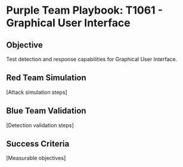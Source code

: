 # Purple Team Playbook: T1061 - Graphical User Interface

## Objective
Test detection and response capabilities for Graphical User Interface.

## Red Team Simulation
[Attack simulation steps]

## Blue Team Validation
[Detection validation steps]

## Success Criteria
[Measurable objectives]
